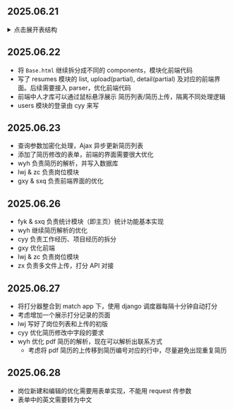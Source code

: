 ## 2025.06.21
<details>
  <summary>点击展开表结构</summary>

### ER
- 用户
  - 名称
  - 类型（管理员，猎头）
- 简历
  - 版本号
  - 简历编号
  - 名字
  - 状态
  - 个人信息
  - 电话号码
  - 邮箱
  - 期望岗位（列表）
  - 教育经历（列表）
  - 证书
  - 技能（列表）
  - 自我评价
  - 项目经历
  - 工作经历
  - 状态（面试中/评估中/）
  - 标签（列表）
  - 创建时间
  - 修改时间
- 岗位
  - 岗位名称
  - 企业名称
  - 工作地点
  - 薪资
  - 工作年限
  - 学历要求
  - 要求
  - 职责（列表）
  - 要求（列表）
  - 创建时间
- 岗位-负责人
  - 岗位 ID
  - 用户 ID
  - 开始时间
  - 结束时间（NULL）
- 匹配
  - 简历 ID
  - 岗位 ID
  - 状态（未过分数筛选，）
  - 分数
  - 分数来源
  - 打分时间
  - 更新时间

</details>


## 2025.06.22
- 将 `Base.html` 继续拆分成不同的 components，模块化前端代码
- 写了 resumes 模块的 list, upload(partial), detail(partial) 及对应的前端界面。后续需要接入 parser，优化前端代码
- 前端中人才库可以通过鼠标悬浮展示 简历列表/简历上传，隔离不同处理逻辑
- users 模块的登录由 cyy 来写

## 2025.06.23
- 查询参数加密化处理，Ajax 异步更新简历列表
- 添加了简历修改的表单，前端的界面需要很大优化
- wyh 负责简历的解析，并写入数据库
- lwj & zc 负责岗位模块
- gxy & sxq 负责前端界面的优化

## 2025.06.26
- fyk & sxq 负责统计模块（即主页）统计功能基本实现
- wyh 继续简历解析的优化
- cyy 负责工作经历、项目经历的拆分
- gxy 优化前端
- lwj & zc 负责岗位模块
- zx 负责多文件上传，打分 API 对接

## 2025.06.27
- 将打分器整合到 match app 下，使用 django 调度器每隔十分钟自动打分
- 考虑增加一个展示打分记录的页面
- lwj 写好了岗位列表和上传的初版
- cyy 优化简历修改中字段的要求
- wyh 优化 pdf 简历的解析，现在可以解析出联系方式
  - 考虑将 pdf 简历的上传移到简历编号对应的行中，尽量避免出现重复简历

## 2025.06.28
- 岗位新建和编辑的优化需要用表单实现，不能用 request 传参数
- 表单中的英文需要转为中文